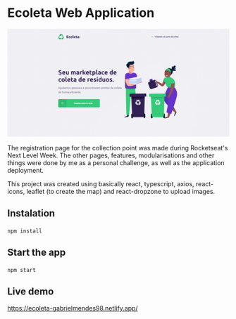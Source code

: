# Ecoleta Web Application

![interface demo gif](app-demo-gif.gif)

The registration page for the collection point was made during Rocketseat's Next Level Week. The other pages, features, modularisations and other things were done by me as a personal challenge, as well as the application deployment.

This project was created using basically react, typescript, axios, react-icons, leaflet (to create the map) and react-dropzone to upload images.

## Instalation

`npm install`

## Start the app

`npm start`

## Live demo

https://ecoleta-gabrielmendes98.netlify.app/
